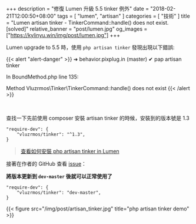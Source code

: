 +++
description = "修復 Lumen 升級 5.5 tinker 例外"
date = "2018-02-21T12:00:50+08:00"
tags = [ "lumen", "artisan" ]
categories = [ "技術" ]
title = "Lumen artisan tinker - TinkerCommand::handle() does not exist. [solved]"
relative_banner = "post/lumen.jpg"
og_images = ["https://kylinyu.win/img/post/lumen.jpg"]
+++

Lumen upgrade to 5.5 時，使用 `php artisan tinker` 發現出現以下錯誤:

{{< alert "alert-danger" >}}
➜  behavior.pixplug.in (master) ✔ pap artisan tinker

In BoundMethod.php line 135:

  Method Vluzrmos\Tinker\TinkerCommand::handle() does not exist
{{< /alert >}}

<!--more-->

<br>

查找一下先前使用 composer 安裝 artisan tinker 的時候，安裝到的版本號是 1.3

```
"require-dev": {
    "vluzrmos/tinker": "^1.3",
}
```
>  [查看如何安裝 php artisan tinker in Lumen](/lumen_tinker)

接著在作者的 GitHub 查看 [issue](https://github.com/vluzrmos/lumen-tinker/issues/8)：

__將版本更新到 `dev-master` 後就可以正常使用了__

```
"require-dev": {
    "vluzrmos/tinker": "dev-master",
}
```

{{< figure src="/img/post/artisan_tinker.jpg" title="php artisan tinker demo" >}}
